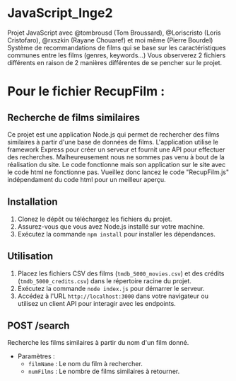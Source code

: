 # JavaScript_Inge2
Projet JavaScript avec @tombrousd (Tom Broussard), @Loriscristo (Loris Cristofaro), @rxszkin (Rayane Chouaref) et moi même (Pierre Bourdel)
Système de recommandations de films qui se base sur les caractéristiques communes entre les films (genres, keywords...)
Vous observerez 2 fichiers différents en raison de 2 manières différentes de se pencher sur le projet. 








# Pour le fichier RecupFilm :

## Recherche de films similaires

Ce projet est une application Node.js qui permet de rechercher des films similaires à partir d'une base de données de films. L'application utilise le framework Express pour créer un serveur et fournit une API pour effectuer des recherches. Malheureusement nous ne sommes pas venu à bout de la réalisation du site. Le code fonctionne mais son application sur le site avec le code html ne fonctionne pas. Vueillez donc lancez le code "RecupFilm.js" indépendament du code html pour un meilleur aperçu. 

## Installation

1. Clonez le dépôt ou téléchargez les fichiers du projet.
2. Assurez-vous que vous avez Node.js installé sur votre machine.
3. Exécutez la commande `npm install` pour installer les dépendances.

## Utilisation

1. Placez les fichiers CSV des films (`tmdb_5000_movies.csv`) et des crédits (`tmdb_5000_credits.csv`) dans le répertoire racine du projet.
2. Exécutez la commande `node index.js` pour démarrer le serveur.
3. Accédez à l'URL `http://localhost:3000` dans votre navigateur ou utilisez un client API pour interagir avec les endpoints.

## POST /search

Recherche les films similaires à partir du nom d'un film donné.

- Paramètres :
  - `filmName` : Le nom du film à rechercher.
  - `numFilms` : Le nombre de films similaires à retourner.

